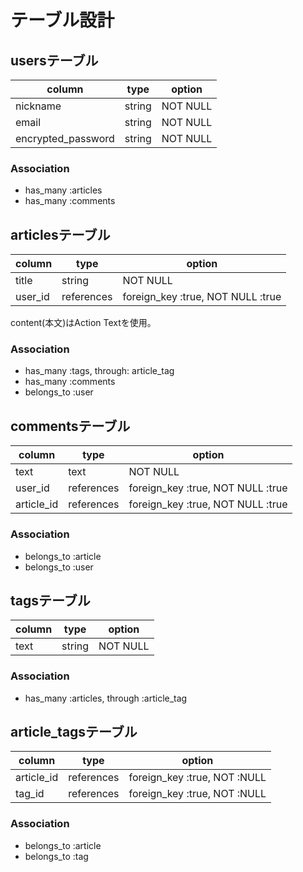 # テーブル設計

## usersテーブル

| column             | type   | option   |
|------------------- |------- |--------- |
| nickname           | string | NOT NULL |
| email              | string | NOT NULL |
| encrypted_password | string | NOT NULL |

### Association

- has_many :articles
- has_many :comments


## articlesテーブル

| column  | type       | option                            |
|-------- |------------|-----------------------------------|
| title   | string     | NOT NULL                          |
| user_id | references | foreign_key :true, NOT NULL :true |

content(本文)はAction Textを使用。

### Association

- has_many :tags, through: article_tag
- has_many :comments
- belongs_to :user

## commentsテーブル

| column     | type       | option                            |
|------------|------------|---------------------------------- |
| text       | text       | NOT NULL                          |
| user_id    | references | foreign_key :true, NOT NULL :true |
| article_id | references | foreign_key :true, NOT NULL :true |

### Association

- belongs_to :article
- belongs_to :user

## tagsテーブル

| column | type   | option  |
|--------|------- |-------- |
| text   | string | NOT NULL|

### Association

- has_many :articles, through :article_tag

## article_tagsテーブル

| column     | type      | option                       |
|----------- |-----------|----------------------------- |
| article_id | references| foreign_key :true, NOT :NULL |
| tag_id     | references| foreign_key :true, NOT :NULL |

### Association

- belongs_to :article
- belongs_to :tag
